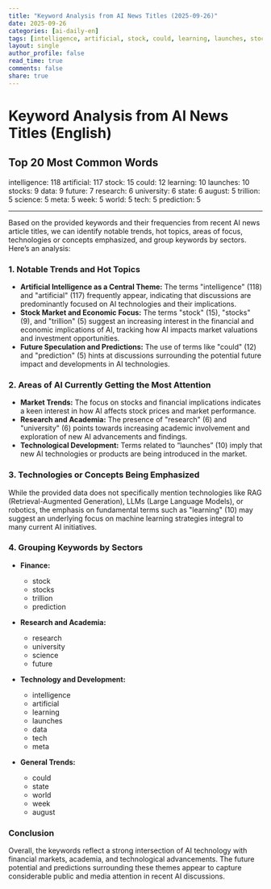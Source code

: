 ```yaml
---
title: "Keyword Analysis from AI News Titles (2025-09-26)"
date: 2025-09-26
categories: [ai-daily-en]
tags: [intelligence, artificial, stock, could, learning, launches, stocks, data, future, research, university, state, august, trillion, science, meta, week, world, tech, prediction]
layout: single
author_profile: false
read_time: true
comments: false
share: true
---
```


# Keyword Analysis from AI News Titles (English)

## Top 20 Most Common Words

intelligence: 118
artificial: 117
stock: 15
could: 12
learning: 10
launches: 10
stocks: 9
data: 9
future: 7
research: 6
university: 6
state: 6
august: 5
trillion: 5
science: 5
meta: 5
week: 5
world: 5
tech: 5
prediction: 5

---

Based on the provided keywords and their frequencies from recent AI news article titles, we can identify notable trends, hot topics, areas of focus, technologies or concepts emphasized, and group keywords by sectors. Here’s an analysis:

### 1. Notable Trends and Hot Topics
- **Artificial Intelligence as a Central Theme:** The terms "intelligence" (118) and "artificial" (117) frequently appear, indicating that discussions are predominantly focused on AI technologies and their implications.
- **Stock Market and Economic Focus:** The terms "stock" (15), "stocks" (9), and "trillion" (5) suggest an increasing interest in the financial and economic implications of AI, tracking how AI impacts market valuations and investment opportunities.
- **Future Speculation and Predictions:** The use of terms like "could" (12) and "prediction" (5) hints at discussions surrounding the potential future impact and developments in AI technologies.

### 2. Areas of AI Currently Getting the Most Attention
- **Market Trends:** The focus on stocks and financial implications indicates a keen interest in how AI affects stock prices and market performance.
- **Research and Academia:** The presence of "research" (6) and "university" (6) points towards increasing academic involvement and exploration of new AI advancements and findings.
- **Technological Development:** Terms related to “launches” (10) imply that new AI technologies or products are being introduced in the market.

### 3. Technologies or Concepts Being Emphasized
While the provided data does not specifically mention technologies like RAG (Retrieval-Augmented Generation), LLMs (Large Language Models), or robotics, the emphasis on fundamental terms such as "learning" (10) may suggest an underlying focus on machine learning strategies integral to many current AI initiatives.

### 4. Grouping Keywords by Sectors
- **Finance:**
  - stock
  - stocks
  - trillion
  - prediction

- **Research and Academia:**
  - research
  - university
  - science
  - future

- **Technology and Development:**
  - intelligence
  - artificial
  - learning
  - launches
  - data
  - tech
  - meta
  
- **General Trends:**
  - could
  - state
  - world
  - week
  - august

### Conclusion
Overall, the keywords reflect a strong intersection of AI technology with financial markets, academia, and technological advancements. The future potential and predictions surrounding these themes appear to capture considerable public and media attention in recent AI discussions.